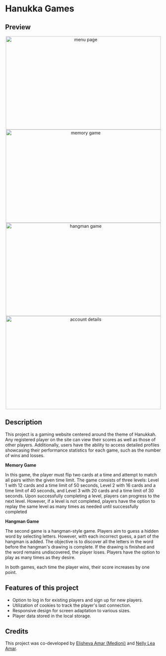 # Hanukka Games

## Preview
<div align="center">
  <img src="https://github.com/Nelly-Lea/FullStack_Project2/assets/73136068/cfff4b0b-0c5e-4c2b-9987-bdc2c1365e31" alt="menu page" width="500" height="300" />
  <img src="https://github.com/Nelly-Lea/FullStack_Project2/assets/73136068/e1451ad7-e124-4d90-96bc-29f97dae9667" alt="memory game" width="500" height="300"/>
  <img src="https://github.com/Nelly-Lea/FullStack_Project2/assets/73136068/fe46b141-d113-4b18-b069-abbd612b7710" alt="hangman game" width="500" height="300"/>
  <img src="https://github.com/Nelly-Lea/FullStack_Project2/assets/73136068/21f08cf1-eb44-4df1-9658-7e08e3ae6de7" alt="account details" width="500" height="300"/>
</div>

## Description


This project is a gaming website centered around the theme of Hanukkah. Any registered player on the site can view their scores as well as those of other players. Additionally, users have the ability to access detailed profiles showcasing their performance statistics for each game, such as the number of wins and losses. 

**Memory Game**

In this game, the player must flip two cards at a time and attempt to match all pairs within the given time limit. The game consists of three levels: Level 1 with 12 cards and a time limit of 50 seconds, Level 2 with 16 cards and a time limit of 40 seconds, and Level 3 with 20 cards and a time limit of 30 seconds. Upon successfully completing a level, players can progress to the next level. However, if a level is not completed, players have the option to replay the same level as many times as needed until successfully completed

**Hangman Game**

The second game is a hangman-style game. Players aim to guess a hidden word by selecting letters. However, with each incorrect guess, a part of the hangman is added. The objective is to discover all the letters in the word before the hangman's drawing is complete. If the drawing is finished and the word remains undiscovered, the player loses. Players have the option to play as many times as they desire.

In both games, each time the player wins, their score increases by one point.

## Features of this project

- Option to log in for existing players and sign up for new players.  
- Utilization of cookies to track the player's last connection. 
- Responsive design for screen adaptation to various sizes.  
- Player data stored in the local storage. 




## Credits
This project was co-developed by [Elisheva Amar (Medioni)](https://github.com/ElishevaMedioni) and [Nelly Lea Amar](https://github.com/Nelly-Lea).
